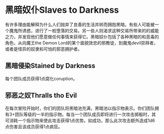 # 黑暗奴仆Slaves to Darkness

有许多理由能解释为什么人们抛弃了良善的生活并转而拥抱黑暗。有些人可能被一个魔鬼所诱惑，进行了一桩堕落的交易。另一些人则渴求这种交易所带来的的威能之力，并发现他们愿意做任何事情来获得它。黑暗奴仆包括了各种黑暗的和恶毒的角色，从向魔王the
Demon
Lord的某个面貌效忠的邪教徒，到魔鬼devil崇拜者，或者是怪异的奴隶和可怕的邪恶拥护者。

## 黑暗侵染Stained by Darkness

每个团队成员获得1点腐化coruption。

## 邪恶之奴Thralls tho Evil

在每次冒险开始时，你们的团队将黑暗池充满，黑暗池以指示物表示。你们团队拥有3+团队等级的一半的指示物。每当一个团队成员即将进行一次攻击掷骰时，其可消耗一个指示物来使此攻击获得1点优势。如成功，那么此次攻击额外造成1d6点伤害且该成员获得1点疯狂。
